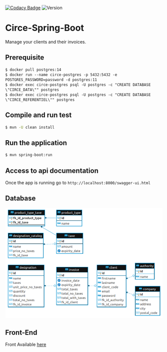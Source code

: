[comment]: <> "[![CircleCI](https://circleci.com/gh/Kevin-Vu/okayo-facture.svg?style=svg)](https://circleci.com/gh/Kevin-Vu/okayo-facture)"  
[![Codacy Badge](https://app.codacy.com/project/badge/Grade/652838ec809046299d53bb617ca74753)](https://www.codacy.com/gh/Kevin-Vu/circe-spring-boot/dashboard?utm_source=github.com&amp;utm_medium=referral&amp;utm_content=Kevin-Vu/circe-spring-boot&amp;utm_campaign=Badge_Grade)
![Version](https://img.shields.io/badge/version-4.0.0-blue)
# Circe-Spring-Boot

Manage your clients and their invoices.

## Prerequisite
```
$ docker pull postgres:14
$ docker run --name circe-postgres -p 5432:5432 -e POSTGRES_PASSWORD=password -d postgres:11
$ docker exec circe-postgres psql -U postgres -c "CREATE DATABASE \"CIRCE_DATA\"" postgres
$ docker exec circe-postgres psql -U postgres -c "CREATE DATABASE \"CIRCE_REFERENTIEL\"" postgres
```

## Compile and run test
```sh
$ mvn -U clean install
```

## Run the application
```sh
$ mvn spring-boot:run
```

## Access to api documentation
Once the app is running go to `http://localhost:8000/swagger-ui.html`

## Database 
<img src="diagram.png" width="750">

## Front-End
Front Available [here](https://github.com/Kevin-Vu/circe-angular)
